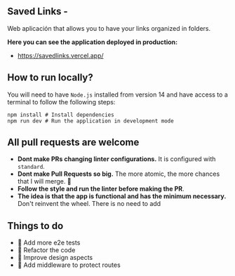 ## Saved Links - 

Web aplicación that allows you to have your links organized in folders.

**Here you can see the application deployed in production:**
- https://savedlinks.vercel.app/

## How to run locally?

You will need to have `Node.js` installed from version 14 and have access to a terminal to follow the following steps:

```
npm install # Install dependencies
npm run dev # Run the application in development mode
```

## All pull requests are welcome

- **Dont make PRs changing linter configurations.** It is configured with `standard`.
- **Dont make Pull Requests so big.** The more atomic, the more chances that I will merge. 🚀
- **Follow the style and run the linter before making the PR**.
- **The idea is that the app is functional and has the minimum necessary.** Don't reinvent the wheel. There is no need to add

## Things to do

- 🔹 Add more e2e tests
- 🔹 Refactor the code
- 🔹 Improve design aspects
- 🔹 Add middleware to protect routes
 